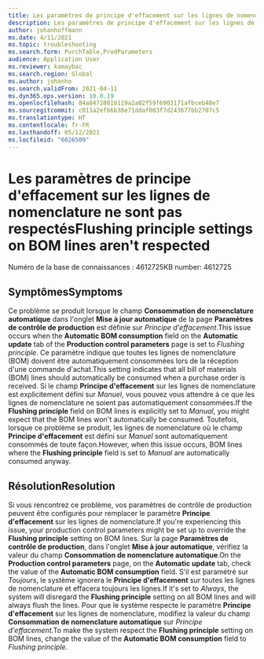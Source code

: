 ```yaml
---
title: Les paramètres de principe d'effacement sur les lignes de nomenclature ne sont pas respectés
description: Les paramètres de principe d'effacement sur les lignes de nomenclature (BOM) ne sont pas respectés
author: johanhoffmann
ms.date: 4/11/2021
ms.topic: troubleshooting
ms.search.form: PurchTable,ProdParameters
audience: Application User
ms.reviewer: kamaybac
ms.search.region: Global
ms.author: johanho
ms.search.validFrom: 2021-04-11
ms.dyn365.ops.version: 10.0.19
ms.openlocfilehash: 84a84728016119a2a02f59f6903171afbceb48e7
ms.sourcegitcommit: c011a2ef66b38e71ddaf003f7d243677bb2707c5
ms.translationtype: HT
ms.contentlocale: fr-FR
ms.lasthandoff: 05/12/2021
ms.locfileid: "6026509"
---
```

# <a name="flushing-principle-settings-on-bom-lines-arent-respected"></a><span data-ttu-id="85885-103">Les paramètres de principe d'effacement sur les lignes de nomenclature ne sont pas respectés</span><span class="sxs-lookup"><span data-stu-id="85885-103">Flushing principle settings on BOM lines aren't respected</span></span>

<span data-ttu-id="85885-104">Numéro de la base de connaissances : 4612725</span><span class="sxs-lookup"><span data-stu-id="85885-104">KB number: 4612725</span></span>

## <a name="symptoms"></a><span data-ttu-id="85885-105">Symptômes</span><span class="sxs-lookup"><span data-stu-id="85885-105">Symptoms</span></span>

<span data-ttu-id="85885-106">Ce problème se produit lorsque le champ **Consommation de nomenclature automatique** dans l'onglet **Mise à jour automatique** de la page **Paramètres de contrôle de production** est définie sur *Principe d'effacement*.</span><span class="sxs-lookup"><span data-stu-id="85885-106">This issue occurs when the **Automatic BOM consumption** field on the **Automatic update** tab of the **Production control parameters** page is set to *Flushing principle*.</span></span> <span data-ttu-id="85885-107">Ce paramètre indique que toutes les lignes de nomenclature (BOM) doivent être automatiquement consommées lors de la réception d'une commande d'achat.</span><span class="sxs-lookup"><span data-stu-id="85885-107">This setting indicates that all bill of materials (BOM) lines should automatically be consumed when a purchase order is received.</span></span> <span data-ttu-id="85885-108">Si le champ **Principe d'effacement** sur les lignes de nomenclature est explicitement défini sur *Manuel*, vous pouvez vous attendre à ce que les lignes de nomenclature ne soient pas automatiquement consommées.</span><span class="sxs-lookup"><span data-stu-id="85885-108">If the **Flushing principle** field on BOM lines is explicitly set to *Manual*, you might expect that the BOM lines won't automatically be consumed.</span></span> <span data-ttu-id="85885-109">Toutefois, lorsque ce problème se produit, les lignes de nomenclature où le champ **Principe d'effacement** est défini sur *Manuel* sont automatiquement consommés de toute façon.</span><span class="sxs-lookup"><span data-stu-id="85885-109">However, when this issue occurs, BOM lines where the **Flushing principle** field is set to *Manual* are automatically consumed anyway.</span></span>

## <a name="resolution"></a><span data-ttu-id="85885-110">Résolution</span><span class="sxs-lookup"><span data-stu-id="85885-110">Resolution</span></span>

<span data-ttu-id="85885-111">Si vous rencontrez ce problème, vos paramètres de contrôle de production peuvent être configurés pour remplacer le paramètre **Principe d'effacement** sur les lignes de nomenclature.</span><span class="sxs-lookup"><span data-stu-id="85885-111">If you're experiencing this issue, your production control parameters might be set up to override the **Flushing principle** setting on BOM lines.</span></span> <span data-ttu-id="85885-112">Sur la page **Paramètres de contrôle de production**, dans l'onglet **Mise à jour automatique**, vérifiez la valeur du champ **Consommation de nomenclature automatique**.</span><span class="sxs-lookup"><span data-stu-id="85885-112">On the **Production control parameters** page, on the **Automatic update** tab, check the value of the **Automatic BOM consumption** field.</span></span> <span data-ttu-id="85885-113">S'il est paramétré sur *Toujours*, le système ignorera le **Principe d'effacement** sur toutes les lignes de nomenclature et effacera toujours les lignes.</span><span class="sxs-lookup"><span data-stu-id="85885-113">If it's set to *Always*, the system will disregard the **Flushing principle** setting on all BOM lines and will always flush the lines.</span></span> <span data-ttu-id="85885-114">Pour que le système respecte le paramètre **Principe d'effacement** sur les lignes de nomenclature, modifiez la valeur du champ **Consommation de nomenclature automatique** sur *Principe d'effacement*.</span><span class="sxs-lookup"><span data-stu-id="85885-114">To make the system respect the **Flushing principle** setting on BOM lines, change the value of the **Automatic BOM consumption** field to *Flushing principle*.</span></span>
